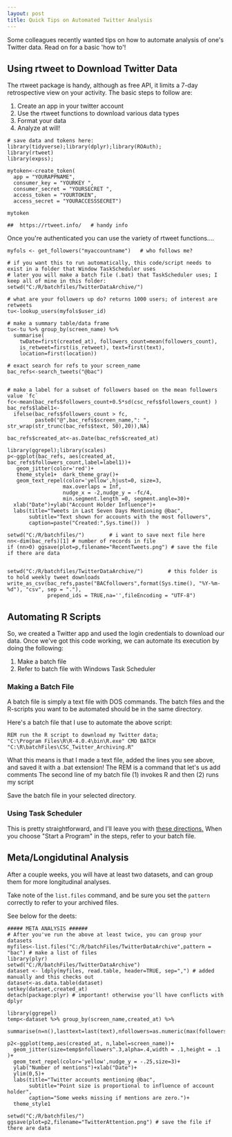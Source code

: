 ```yaml
---
layout: post
title: Quick Tips on Automated Twitter Analysis
---
```



Some colleagues recently wanted tips on how to automate analysis of one's Twitter data.  Read on for a basic 'how to'!

## Using rtweet to Download Twitter Data
The rtweet package is handy, although as free API, it limits a 7-day retrospective view on your activity.  The basic steps to follow are:

1. Create an app in your twitter account
2. Use the rtweet functions to download various data types
3. Format your data
4. Analyze at will!

```
# save data and tokens here:
library(tidyverse);library(dplyr);library(ROAuth);
library(rtweet)
library(expss);

mytoken<-create_token(
  app = "YOURAPPNAME",
  consumer_key = "YOURKEY ",
  consumer_secret = "YOURSECRET ",
  access_token = "YOURTOKEN",
  access_secret = "YOURACCESSSECRET")

mytoken

##  https://rtweet.info/   # handy info
```

Once you're authenticated you can use the variety of rtweet functions....

```
myfols <- get_followers("myaccountname")   # who follows me?

# if you want this to run automatically, this code/script needs to exist in a folder that Window TaskScheduler uses 
# later you will make a batch file (.bat) that TaskScheduler uses; I keep all of mine in this folder:
setwd("C:/R/batchfiles/TwitterDataArchive/")        

# what are your followers up do? returns 1000 users; of interest are retweets
tu<-lookup_users(myfols$user_id) 

# make a summary table/data frame
tu<-tu %>% group_by(screen_name) %>% 
  summarise(
    twDate=first(created_at), followers_count=mean(followers_count), 
    is_retweet=first(is_retweet), text=first(text),
    location=first(location)) 
  
# exact search for refs to your screen_name
bac_refs<-search_tweets("@bac")


# make a label for a subset of followers based on the mean followers value `fc`
fc<-mean(bac_refs$followers_count+0.5*sd(csc_refs$followers_count) )
bac_refs$label1<-
  ifelse(bac_refs$followers_count > fc,
         paste0("@",bac_refs$screen_name,": ", str_wrap(str_trunc(bac_refs$text, 50),20)),NA)

bac_refs$created_at<-as.Date(bac_refs$created_at)

library(ggrepel);library(scales)
p<-ggplot(bac_refs, aes(created_at, bac_refs$followers_count,label=label1))+
   geom_jitter(color='red')+
   theme_style1+  dark_theme_gray()+
   geom_text_repel(color='yellow',hjust=0, size=3, 
                  max.overlaps = Inf,
                  nudge_x = -2,nudge_y = -fc/4,
                  min.segment.length =0, segment.angle=30)+
  xlab("Date")+ylab("Account Holder Influence")+
  labs(title="Tweets in Last Seven Days Mentioning @bac",
       subtitle="Text shown for accounts with the most followers",
       caption=paste("Created:",Sys.time())  )

setwd("C:/R/batchfiles/")        # i want to save next file here
nn<-dim(bac_refs)[1] # number of records in file
if (nn>0) ggsave(plot=p,filename="RecentTweets.png") # save the file if there are data


setwd("C:/R/batchfiles/TwitterDataArchive/")        # this folder is to hold weekly tweet downloads
write_as_csv(bac_refs,paste("BACfollowers",format(Sys.time(), "%Y-%m-%d"), "csv", sep = "."),
             prepend_ids = TRUE,na='',fileEncoding = "UTF-8")
```

## Automating R Scripts

So, we created a Twitter app and used the login credentials to download our data. Once we've got this code working, we can automate its execution by doing the following:

1. Make a batch file 
2. Refer to batch file with Windows Task Scheduler


### Making a Batch File
A batch file is simply a text file with DOS commands. The batch files and the R-scripts you want to be automated should be in the same directory.

Here's a batch file that I use to automate the above script:

```
REM run the R script to download my Twitter data;
"C:\Program Files\R\R-4.0.4\bin\R.exe" CMD BATCH "C:\R\batchFiles\CSC_Twitter_Archiving.R"

```

What this means is that I made a text file, added the lines you see above, and saved it with a .bat  extension!
The REM is a command that let's us add comments
The second line of my batch file  (1) invokes R  and then (2) runs my script

Save the batch file in your selected directory.

### Using Task Scheduler
This is pretty straightforward, and I'll leave you with <a href="https://www.digitalcitizen.life/how-create-task-basic-task-wizard/">these directions.</a>
When you choose "Start a Program" in the steps, refer to your batch file.


## Meta/Longidutinal Analysis
After a couple weeks, you will have at least two datasets, and can group them for more longitudinal analyses.  

Take note of the `list.files` command, and be sure you set the `pattern` correctly to refer to your archived files.

See below for the deets:

```
##### META ANALYSIS ######
# After you've run the above at least twice, you can group your datasets 
myfiles<-list.files("C:/R/batchFiles/TwitterDataArchive",pattern = "bac") # make a list of files
library(plyr)
setwd("C:/R/batchFiles/TwitterDataArchive")
dataset <- ldply(myfiles, read.table, header=TRUE, sep=",") # added manually and this checks out
dataset<-as.data.table(dataset) 
setkey(dataset,created_at)
detach(package:plyr) # important! otherwise you'll have conflicts with dplyr

library(ggrepel)
temp<-dataset %>% group_by(screen_name,created_at) %>% 
  summarise(n=n(),lasttext=last(text),nfollowers=as.numeric(max(followers_count)))

p2<-ggplot(temp,aes(created_at, n,label=screen_name))+
  geom_jitter(size=temp$nfollowers^.3,alpha=.4,width = .1,height = .1 )+
  geom_text_repel(color='yellow',nudge_y = -.25,size=3)+
  ylab("Number of mentions")+xlab("Date")+
  ylim(0,5)+
  labs(title="Twitter accounts mentioning @bac",
       subtitle="Point size is proportional to influence of account holder",
       caption="Some weeks missing if mentions are zero.")+
  theme_style1

setwd("C:/R/batchfiles/")        
ggsave(plot=p2,filename="TwitterAttention.png") # save the file if there are data

```
